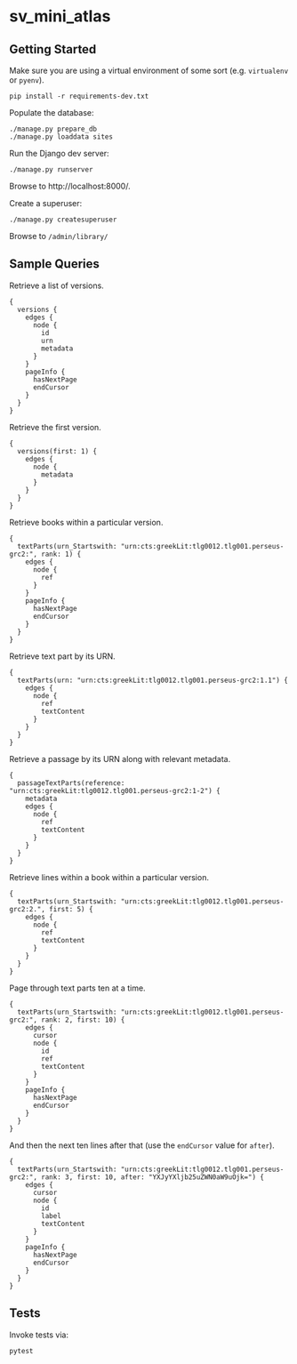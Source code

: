 # sv_mini_atlas

## Getting Started

Make sure you are using a virtual environment of some sort (e.g. `virtualenv` or
`pyenv`).

```
pip install -r requirements-dev.txt
```

Populate the database:

```
./manage.py prepare_db
./manage.py loaddata sites
```

Run the Django dev server:
```
./manage.py runserver
```

Browse to http://localhost:8000/.

Create a superuser:

```
./manage.py createsuperuser
```

Browse to `/admin/library/`

## Sample Queries

Retrieve a list of versions.
```
{
  versions {
    edges {
      node {
        id
        urn
        metadata
      }
    }
    pageInfo {
      hasNextPage
      endCursor
    }
  }
}
```

Retrieve the first version.
```
{
  versions(first: 1) {
    edges {
      node {
        metadata
      }
    }
  }
}
```

Retrieve books within a particular version.
```
{
  textParts(urn_Startswith: "urn:cts:greekLit:tlg0012.tlg001.perseus-grc2:", rank: 1) {
    edges {
      node {
        ref
      }
    }
    pageInfo {
      hasNextPage
      endCursor
    }
  }
}
```

Retrieve text part by its URN.
```
{
  textParts(urn: "urn:cts:greekLit:tlg0012.tlg001.perseus-grc2:1.1") {
    edges {
      node {
        ref
        textContent
      }
    }
  }
}
```

Retrieve a passage by its URN along with relevant metadata.
```
{
  passageTextParts(reference: "urn:cts:greekLit:tlg0012.tlg001.perseus-grc2:1-2") {
    metadata
    edges {
      node {
        ref
        textContent
      }
    }
  }
}
```

Retrieve lines within a book within a particular version.
```
{
  textParts(urn_Startswith: "urn:cts:greekLit:tlg0012.tlg001.perseus-grc2:2.", first: 5) {
    edges {
      node {
        ref
        textContent
      }
    }
  }
}
```

Page through text parts ten at a time.
```
{
  textParts(urn_Startswith: "urn:cts:greekLit:tlg0012.tlg001.perseus-grc2:", rank: 2, first: 10) {
    edges {
      cursor
      node {
        id
        ref
        textContent
      }
    }
    pageInfo {
      hasNextPage
      endCursor
    }
  }
}
```

And then the next ten lines after that (use the `endCursor` value for `after`).
```
{
  textParts(urn_Startswith: "urn:cts:greekLit:tlg0012.tlg001.perseus-grc2:", rank: 3, first: 10, after: "YXJyYXljb25uZWN0aW9uOjk=") {
    edges {
      cursor
      node {
        id
        label
        textContent
      }
    }
    pageInfo {
      hasNextPage
      endCursor
    }
  }
}
```

## Tests

Invoke tests via:

```
pytest
```
